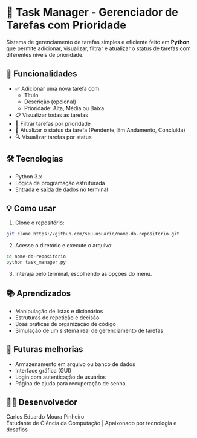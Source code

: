 # 📝 Task Manager - Gerenciador de Tarefas com Prioridade

Sistema de gerenciamento de tarefas simples e eficiente feito em **Python**, que permite adicionar, visualizar, filtrar e atualizar o status de tarefas com diferentes níveis de prioridade.

## 🚀 Funcionalidades

- ✅ Adicionar uma nova tarefa com:
  - Título
  - Descrição (opcional)
  - Prioridade: Alta, Média ou Baixa
- 📋 Visualizar todas as tarefas
- 🎯 Filtrar tarefas por prioridade
- 🔄 Atualizar o status da tarefa (Pendente, Em Andamento, Concluída)
- 🔍 Visualizar tarefas por status

## 🛠️ Tecnologias

- Python 3.x
- Lógica de programação estruturada
- Entrada e saída de dados no terminal

## 💡 Como usar

1. Clone o repositório:

```bash
git clone https://github.com/seu-usuario/nome-do-repositorio.git
```

2. Acesse o diretório e execute o arquivo:

```bash
cd nome-do-repositorio
python task_manager.py
```

3. Interaja pelo terminal, escolhendo as opções do menu.

## 📚 Aprendizados

- Manipulação de listas e dicionários
- Estruturas de repetição e decisão
- Boas práticas de organização de código
- Simulação de um sistema real de gerenciamento de tarefas

## 🎯 Futuras melhorias

- Armazenamento em arquivo ou banco de dados
- Interface gráfica (GUI)
- Login com autenticação de usuários
- Página de ajuda para recuperação de senha

## 👨‍💻 Desenvolvedor

Carlos Eduardo Moura Pinheiro  
Estudante de Ciência da Computação | Apaixonado por tecnologia e desafios
